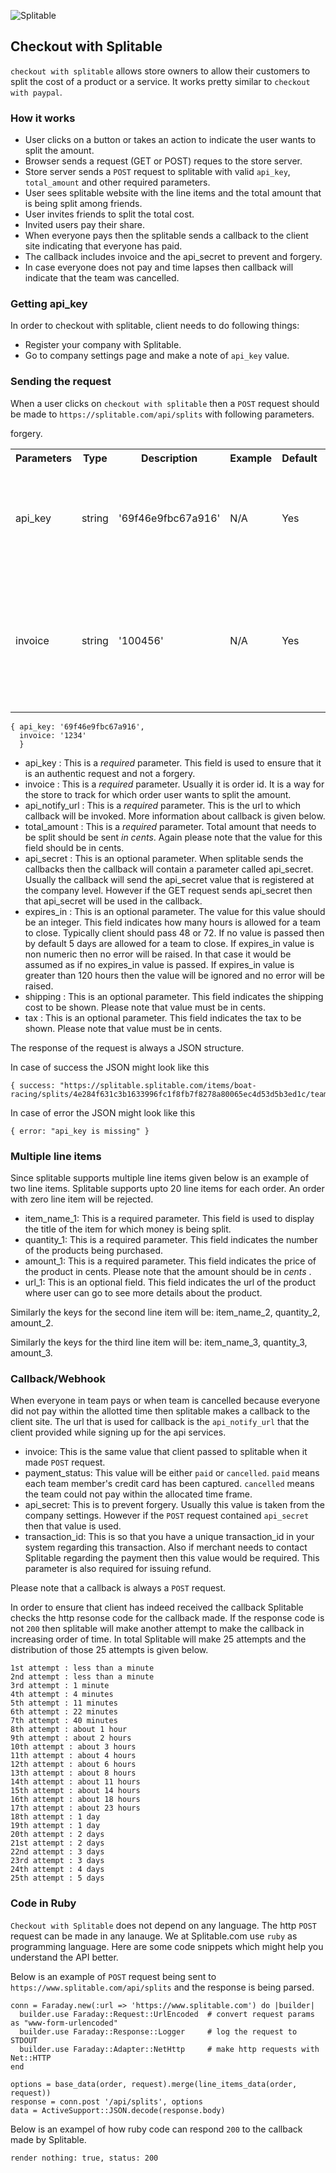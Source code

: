 ![Splitable](https://www.splitable.com/images/logo.png?1327850834)


## Checkout with Splitable

`checkout with splitable` allows store owners to allow their customers to split the cost of a product or a service. It works pretty similar to `checkout with paypal`.

### How it works

* User clicks on a button or takes an action to indicate the user wants to split the amount.
* Browser sends a request (GET or POST) reques to the store server.
* Store server sends a `POST` request to splitable with valid `api_key`, `total_amount` and other required parameters.
* User sees splitable website with the line items and the total amount that is being split among friends.
* User invites friends to split the total cost.
* Invited users pay their share.
* When everyone pays then the splitable sends a callback to the client site indicating that everyone has paid.
* The callback includes invoice and the api_secret to prevent and forgery.
* In case everyone does not pay and time lapses then callback will indicate that the team was cancelled.

### Getting api_key

In order to checkout with splitable, client needs to do following things:

* Register your company with Splitable.
* Go to company settings page and make a note of `api_key` value.

### Sending the request

When a user clicks on `checkout with splitable` then a `POST` request should be made to `https://splitable.com/api/splits` with following parameters.

<table>
  <tbody>
    <tr>
      <th>Parameters</th>
      <th>Type</th>
      <th>Description</th>
      <th>Example</th>
      <th>Default</th>
      <th>Required?</th>
    </tr>
    <tr>
      <td>api_key</td>
      <td>string</td>
 forgery.</td>
      <td>'69f46e9fbc67a916'</td>
      <td>N/A</td>
      <td>Yes</td>
      <td>This field is used to ensure that it is an authentic request and not a
    </tr>
    <tr>
      <td>invoice</td>
      <td>string</td>
      <td>'100456'</td>
      <td>N/A</td>
      <td>Yes</td>
      <td>Usually it is an order id. It is a way for the store to track for which order is using Splitable.</td>
    </tr>
  </tbody>
</table>

    { api_key: '69f46e9fbc67a916',
      invoice: '1234'
      }

* api_key : This is a *required* parameter. This field is used to ensure that it is an authentic request and not a forgery.
* invoice : This is a *required* parameter. Usually it is order id. It is a way for the store to track for which order user wants to split the amount.
* api_notify_url : This is a *required* parameter. This is the url to which callback will be invoked. More information about callback is given below.
* total_amount : This is a *required* parameter. Total amount that needs to be split should be sent *in cents*. Again please note that the value for this field should be in cents.
* api_secret : This is an optional parameter. When splitable sends the callbacks then the callback will contain a parameter called api_secret. Usually the callback will send the api_secret value that is registered at the company level. However if the GET request sends api_secret then that api_secret will be used in the callback.
* expires_in : This is an optional parameter. The value for this value should be an integer. This field indicates how many hours is allowed for a team to close. Typically client should pass 48 or 72. If no value is passed then by default 5 days are allowed for a team to close. If expires_in value is non numeric then no error will be raised. In that case it would be assumed as if no expires_in value is passed. If expires_in value is greater than 120 hours then the value will be ignored and no error will be raised.
* shipping : This is an optional parameter. This field indicates the shipping cost to be shown. Please note that value must be in cents.
* tax : This is an optional parameter. This field indicates the tax to be shown. Please note that value must be in cents.

The response of the request is always a JSON structure.

In case of success the JSON might look like this

    { success: "https://splitable.splitable.com/items/boat-racing/splits/4e284f631c3b1633996fc1f8fb7f8278a80065ec4d53d5b3ed1c/team"}

In case of error the JSON might look like this

    { error: "api_key is missing" }
### Multiple line items

Since splitable supports multiple line items given below is an example of two line items. Splitable supports upto 20 line items for each order. An order with zero line item will be rejected.

* item_name_1: This is a required parameter. This field is used to display the title of the item for which money is being split.
* quantity_1: This is a required parameter. This field indicates the number of the products being purchased.
* amount_1: This is a required parameter. This field indicates the price of the product in cents. Please note that the amount should be in *cents* .
* url_1: This is an optional field. This field indicates the url of the product where user can go to see more details about the product.

Similarly the keys for the second line item will be: item_name_2, quantity_2, amount_2.

Similarly the keys for the third line item will be: item_name_3, quantity_3, amount_3.

### Callback/Webhook

When everyone in team pays or when team is cancelled because everyone did not pay within the allotted time then splitable makes a callback to the client site. The url that is used for callback is the `api_notify_url` that the client provided while signing up for the api services.

* invoice: This is the same value that client passed to splitable when it made `POST` request.
* payment_status: This value will be either `paid` or `cancelled`. `paid` means each team member's credit card has been captured. `cancelled` means the team could not pay within the allocated time frame.
* api_secret: This is to prevent forgery. Usually this value is taken from the company settings. However if the `POST` request contained `api_secret` then that value is used.
* transaction_id: This is so that you have a unique transaction_id in your system regarding this transaction. Also if merchant needs to contact Splitable regarding the payment then this value would be required. This parameter is also required for issuing refund.

Please note that a callback is always a `POST` request.

In order to ensure that client has indeed received the callback Splitable checks the http resonse code for the callback made. If the response code is not `200` then splitable will make another attempt to make the callback in increasing order of time. In total Splitable will make 25 attempts and the distribution of those 25 attempts is given below.

    1st attempt : less than a minute
    2nd attempt : less than a minute
    3rd attempt : 1 minute
    4th attempt : 4 minutes
    5th attempt : 11 minutes
    6th attempt : 22 minutes
    7th attempt : 40 minutes
    8th attempt : about 1 hour
    9th attempt : about 2 hours
    10th attempt : about 3 hours
    11th attempt : about 4 hours
    12th attempt : about 6 hours
    13th attempt : about 8 hours
    14th attempt : about 11 hours
    15th attempt : about 14 hours
    16th attempt : about 18 hours
    17th attempt : about 23 hours
    18th attempt : 1 day
    19th attempt : 1 day
    20th attempt : 2 days
    21st attempt : 2 days
    22nd attempt : 3 days
    23rd attempt : 3 days
    24th attempt : 4 days
    25th attempt : 5 days

### Code in Ruby

`Checkout with Splitable` does not depend on any language. The http `POST` request can be made in any lanauge. We at Splitable.com use `ruby` as programming language. Here are some code snippets which might help you understand the API better.

Below is an example of `POST` request being sent to `https://www.splitable.com/api/splits` and the response is being parsed.

    conn = Faraday.new(:url => 'https://www.splitable.com') do |builder|
      builder.use Faraday::Request::UrlEncoded  # convert request params as "www-form-urlencoded"
      builder.use Faraday::Response::Logger     # log the request to STDOUT
      builder.use Faraday::Adapter::NetHttp     # make http requests with Net::HTTP
    end

    options = base_data(order, request).merge(line_items_data(order, request))
    response = conn.post '/api/splits', options
    data = ActiveSupport::JSON.decode(response.body)

Below is an exampel of how ruby code can respond `200` to the callback made by Splitable.

    render nothing: true, status: 200
